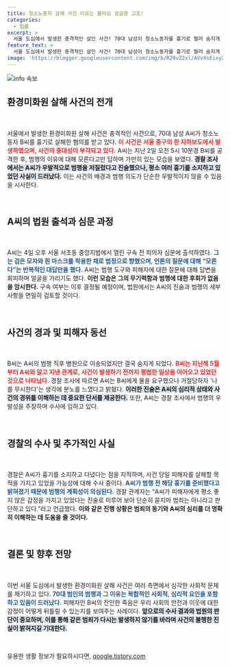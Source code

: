 ```yaml
---
title: 청소노동자 살해 사건 이유는 몰라요 궁금증 고조!
categories:
  - 법률
excerpt: >
  서울 도심에서 발생한 충격적인 살인 사건! 70대 남성이 청소노동자를 흉기로 찔러 숨지게 한 사건의 전말과 범행 이유는 무엇일까? A씨는 법원에서 자신은 모른다고 발언하며 의혹을 부인하는 가운데, 사건의 배경이 점점 더 드러나고 있다. 클릭하여 사건의 모든 내용을 확인하세요!
feature_text: >
  서울 도심에서 발생한 충격적인 살인 사건! 70대 남성이 청소노동자를 흉기로 찔러 숨지게 한 사건의 전말과 범행 이유는 무엇일까? A씨는 법원에서 자신은 모른다고 발언하며 의혹을 부인하는 가운데, 사건의 배경이 점점 더 드러나고 있다. 클릭하여 사건의 모든 내용을 확인하세요!
image: 'https://blogger.googleusercontent.com/img/b/R29vZ2xl/AVvXsEixyZcFfHzMRdzZMjFBmAUKJYCLCGyLL1o632UiGVXcaFdKo_bkvkuCioo0uUKlGfBVcT3P84aROyZIXSBEx3Aw5nCQ3pTgDom1WDC4m8eifvWiAmWEEVb4x6G_l8C0QH225ldMjyaFvpxGEBGNO37VmDTDMHGhJPq73UglMfDca1-0aw/s1600/blogspot.png'
---
```


<p><img src="https://blogger.googleusercontent.com/img/b/R29vZ2xl/AVvXsEixyZcFfHzMRdzZMjFBmAUKJYCLCGyLL1o632UiGVXcaFdKo_bkvkuCioo0uUKlGfBVcT3P84aROyZIXSBEx3Aw5nCQ3pTgDom1WDC4m8eifvWiAmWEEVb4x6G_l8C0QH225ldMjyaFvpxGEBGNO37VmDTDMHGhJPq73UglMfDca1-0aw/s1600/blogspot.png" alt="info 속보" /></p>

<h2 data-ke-size="size26">환경미화원 살해 사건의 전개</h2>

<p data-ke-size="size16">&nbsp;</p>

<p>서울에서 발생한 환경미화원 살해 사건은 충격적인 사건으로, 70대 남성 A씨가 청소노동자 B씨를 흉기로 살해한 혐의를 받고 있다. <b><span style="color: #ee2323;">이 사건은 서울 중구의 한 지하보도에서 발생하였으며, 사건의 중대성이 부각되고 있다.</span></b> A씨는 지난 2일 오전 5시 10분경 B씨를 공격한 후, 범행의 이유에 대해 모른다고만 답하며 가만히 있는 모습을 보였다. <b><span style="background-color: #21538527;">경찰 조사에서는 A씨가 우발적으로 범행을 저질렀다고 진술했으나, 평소 여러 흉기를 소지하고 있었던 사실이 드러났다.</span></b> 이는 사건의 배경과 범행 의도가 단순한 우발적이지 않을 수 있음을 시사한다. </p>

<p data-ke-size="size16">&nbsp;</p>

<h2 data-ke-size="size26">A씨의 법원 출석과 심문 과정</h2>

<p data-ke-size="size16">&nbsp;</p>

<p>A씨는 4일 오후 서울 서초동 중앙지법에서 열린 구속 전 피의자 심문에 출석하였다. <b><span style="color: #1a5490;">그는 검은 모자와 흰 마스크를 착용한 채로 법정으로 향했으며, 언론의 질문에 대해 “모른다”는 반복적인 대답만을 했다.</span></b> A씨는 범행 도구와 피해자에 대한 질문에 대해 답변을 회피하며 얼굴을 가리기도 했다. <b><span style="ee2323;">이런 모습은 그의 무기력함과 범행에 대한 후회가 없음을 암시한다.</span></b> 구속 여부는 이후 결정될 예정이며, 법원에서는 A씨의 진술과 범행의 세부 사항을 면밀히 검토할 것이다.</p>

<p data-ke-size="size16">&nbsp;</p>

<h2 data-ke-size="size26">사건의 경과 및 피해자 동선</h2>

<p data-ke-size="size16">&nbsp;</p>

<p>B씨는 A씨의 범행 직후 병원으로 이송되었지만 결국 숨지게 되었다. <b><span style="color: #ee2323;">B씨는 지난해 5월부터 A씨와 알고 지낸 관계로, 사건이 발생하기 전까지 평범한 일상을 이어오고 있었던 것으로 나타났다.</span></b> 경찰 조사에 따르면 A씨는 B씨에게 물을 요구했으나 거절당하자 '나를 무시한다'는 생각에 분노를 느꼈다고 밝혔다. <b><span style="background-color: #21538527;">이러한 진술은 A씨의 심리적 상태와 사건의 경위를 이해하는 데 중요한 단서를 제공한다.</span></b> 또한, A씨는 경찰 조사에서 범행의 우발성을 주장하며 수사에 임하고 있다.</p>

<p data-ke-size="size16">&nbsp;</p>

<h2 data-ke-size="size26">경찰의 수사 및 추가적인 사실</h2>

<p data-ke-size="size16">&nbsp;</p>

<p>경찰은 A씨가 흉기를 소지하고 다녔다는 점을 지적하며, 사건 당일 피해자를 살해할 목적을 가지고 있었을 가능성에 대해 수사 중이다. <b><span style="color: #1a5490;">A씨가 범행 전 해당 흉기를 준비했다고 밝혀졌기 때문에 범행의 계획성이 의심된다.</span></b> 경찰 관계자는 “A씨가 피해자에게 평소 좋지 않은 감정을 가지고 있었다는 진술로 미루어 보아 단순히 묻지마 범죄는 아니라고 판단하고 있다.”라고 언급했다. <b><span style="ee2323;">이와 같은 진행 상황은 범죄의 동기와 A씨의 심리를 더 명확히 이해하는 데 도움을 줄 것이다.</span></b></p>

<p data-ke-size="size16">&nbsp;</p>

<h2 data-ke-size="size26">결론 및 향후 전망</h2>

<p data-ke-size="size16">&nbsp;</p>

<p>이번 서울 도심에서 발생한 환경미화원 살해 사건은 여러 측면에서 심각한 사회적 문제를 제기하고 있다. <b><span style="color: #1a5490;">70대 범인의 범행과 그 이유는 복합적인 사회적, 심리적 요인을 포함하고 있음이 드러났다.</span></b> 피해자인 B씨의 잔인한 죽음은 우리 사회의 안전과 이웃에 대한 감정이 어떻게 뒤틀릴 수 있는지를 보여주는 사례이다. <b><span style="background-color: #21538527;">앞으로의 수사 결과와 법원의 판단이 중요하며, 이를 통해 같은 범죄가 다시는 발생하지 않기를 바라며 사건의 불행한 진실이 밝혀지길 기대한다.</span></b> </p>

<p data-ke-size="size16">&nbsp;</p>
유용한 생활 정보가 필요하시다면, <a href="https://qoogle.tistory.com" rel="dofollow">qoogle.tistory.com</a>


